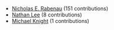 * [Nicholas E. Rabenau](https://github.com/nerab) (151 contributions)
* [Nathan Lee](https://github.com/X0nic) (8 contributions)
* [Michael Knight](https://github.com/miknight) (1 contributions)